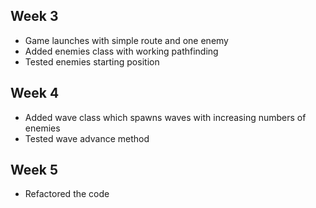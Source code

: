 ## Week 3

- Game launches with simple route and one enemy
- Added enemies class with working pathfinding
- Tested enemies starting position

## Week 4

- Added wave class which spawns waves with increasing numbers of enemies
- Tested wave advance method

## Week 5

- Refactored the code
